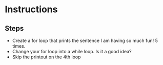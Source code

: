 ﻿# Instructions
## Steps

- Create a for loop that prints the sentence I am having so much fun! 5 times.
- Change your for loop into a while loop. Is it a good idea?
- Skip the printout on the 4th loop